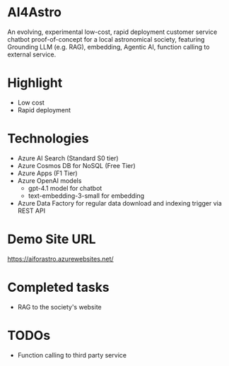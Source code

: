 # AI4Astro
An evolving, experimental low-cost, rapid deployment customer service chatbot proof-of-concept for a local astronomical society, featuring Grounding LLM (e.g. RAG), embedding, Agentic AI, function calling to external service.

# Highlight
- Low cost
- Rapid deployment

# Technologies
- Azure AI Search (Standard S0 tier)
- Azure Cosmos DB for NoSQL (Free Tier)
- Azure Apps (F1 Tier)
- Azure OpenAI models
   - gpt-4.1 model for chatbot
   - text-embedding-3-small for embedding
- Azure Data Factory for regular data download and indexing trigger via REST API

# Demo Site URL
https://aiforastro.azurewebsites.net/

# Completed tasks
- RAG to the society's website

# TODOs
- Function calling to third party service
